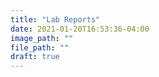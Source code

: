 ```yaml
---
title: "Lab Reports"
date: 2021-01-20T16:53:36-04:00
image_path: ""
file_path: ""
draft: true
---
```


